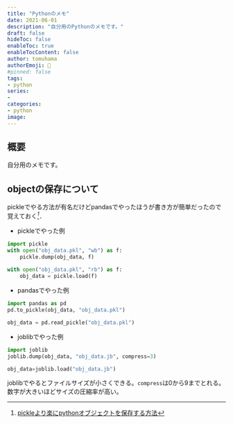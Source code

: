 ```yaml
---
title: "Pythonのメモ"
date: 2021-06-01
description: "自分用のPythonのメモです。"
draft: false
hideToc: false
enableToc: true
enableTocContent: false
author: tomuhama
authorEmoji: 🐧
#pinned: false
tags:
- python
series:
-
categories:
- python
image: 
---
```


## 概要

自分用のメモです。

## objectの保存について
pickleでやる方法が有名だけどpandasでやったほうが書き方が簡単だったので覚えておく<cite>[^save_object]</cite>．

- pickleでやった例

```Python
import pickle
with open("obj_data.pkl", "wb") as f:
    pickle.dump(obj_data, f)
    
with open("obj_data.pkl", "rb") as f:
    obj_data = pickle.load(f)
```

- pandasでやった例

```Python
import pandas as pd
pd.to_pickle(obj_data, "obj_data.pkl")

obj_data = pd.read_pickle("obj_data.pkl")
```

- joblibでやった例

```Python
import joblib
joblib.dump(obj_data, "obj_data.jb", compress=3)

obj_data=joblib.load("obj_data.jb")
```
joblibでやるとファイルサイズが小さくできる。`compress`は0から9までとれる。数字が大きいほどサイズの圧縮率が高い。

[^save_object]: [pickleより楽にpythonオブジェクトを保存する方法](https://aotamasaki.hatenablog.com/entry/2018/11/23/120604)